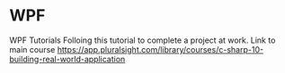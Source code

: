 # WPF
WPF Tutorials
Folloing this tutorial to complete a project at work. Link to main course https://app.pluralsight.com/library/courses/c-sharp-10-building-real-world-application
